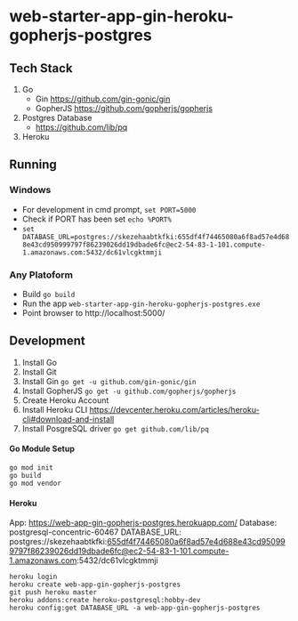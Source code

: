 # web-starter-app-gin-heroku-gopherjs-postgres

## Tech Stack

1. Go
    - Gin
    https://github.com/gin-gonic/gin
    - GopherJS 
    https://github.com/gopherjs/gopherjs
2. Postgres Database
    - https://github.com/lib/pq
3. Heroku

## Running

### Windows

- For development in cmd prompt, ```set PORT=5000```
- Check if PORT has been set ```echo %PORT%```
- ```set DATABASE_URL=postgres://skezehaabtkfki:655df4f74465080a6f8ad57e4d688e43cd950999797f86239026dd19dbade6fc@ec2-54-83-1-101.compute-1.amazonaws.com:5432/dc61vlcgktmmji```

### Any Platoform
- Build ```go build```
- Run the app ```web-starter-app-gin-heroku-gopherjs-postgres.exe```
- Point browser to http://localhost:5000/

## Development

1. Install Go
2. Install Git
3. Install Gin 
```go get -u github.com/gin-gonic/gin```
3. Install GopherJS 
```go get -u github.com/gopherjs/gopherjs```
4. Create Heroku Account
5. Install Heroku CLI 
https://devcenter.heroku.com/articles/heroku-cli#download-and-install
6. Install PosgreSQL driver ```go get github.com/lib/pq```

#### Go Module Setup
```
go mod init
go build
go mod vendor
```

#### Heroku

App: https://web-app-gin-gopherjs-postgres.herokuapp.com/
Database: postgresql-concentric-60467
DATABASE_URL: postgres://skezehaabtkfki:655df4f74465080a6f8ad57e4d688e43cd950999797f86239026dd19dbade6fc@ec2-54-83-1-101.compute-1.amazonaws.com:5432/dc61vlcgktmmji

```
heroku login
heroku create web-app-gin-gopherjs-postgres
git push heroku master
heroku addons:create heroku-postgresql:hobby-dev
heroku config:get DATABASE_URL -a web-app-gin-gopherjs-postgres
```